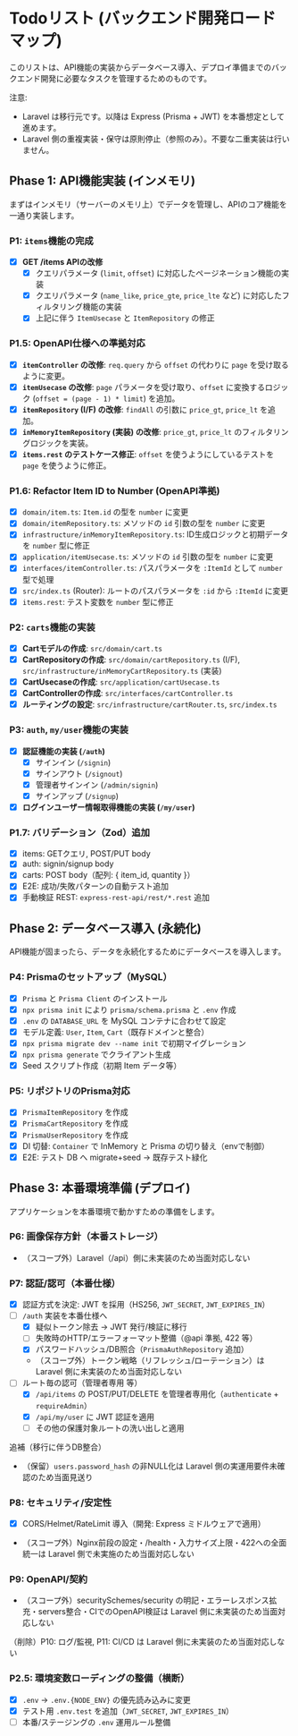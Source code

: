 # Todoリスト (バックエンド開発ロードマップ)

このリストは、API機能の実装からデータベース導入、デプロイ準備までのバックエンド開発に必要なタスクを管理するためのものです。

注意:
- Laravel は移行元です。以降は Express (Prisma + JWT) を本番想定として進めます。
- Laravel 側の重複実装・保守は原則停止（参照のみ）。不要な二重実装は行いません。

## Phase 1: API機能実装 (インメモリ)
まずはインメモリ（サーバーのメモリ上）でデータを管理し、APIのコア機能を一通り実装します。

### P1: `items`機能の完成
- [x] **GET /items APIの改修**
    - [x] クエリパラメータ (`limit`, `offset`) に対応したページネーション機能の実装
    - [x] クエリパラメータ (`name_like`, `price_gte`, `price_lte` など) に対応したフィルタリング機能の実装
    - [x] 上記に伴う `ItemUsecase` と `ItemRepository` の修正

### P1.5: OpenAPI仕様への準拠対応
- [x] **`itemController` の改修**: `req.query` から `offset` の代わりに `page` を受け取るように変更。
- [x] **`itemUsecase` の改修**: `page` パラメータを受け取り、`offset` に変換するロジック (`offset = (page - 1) * limit`) を追加。
- [x] **`itemRepository` (I/F) の改修**: `findAll` の引数に `price_gt`, `price_lt` を追加。
- [x] **`inMemoryItemRepository` (実装) の改修**: `price_gt`, `price_lt` のフィルタリングロジックを実装。
- [x] **`items.rest` のテストケース修正**: `offset` を使うようにしているテストを `page` を使うように修正。

### P1.6: Refactor Item ID to Number (OpenAPI準拠)
- [x] `domain/item.ts`: `Item.id` の型を `number` に変更
- [x] `domain/itemRepository.ts`: メソッドの `id` 引数の型を `number` に変更
- [x] `infrastructure/inMemoryItemRepository.ts`: ID生成ロジックと初期データを `number` 型に修正
- [x] `application/itemUsecase.ts`: メソッドの `id` 引数の型を `number` に変更
- [x] `interfaces/itemController.ts`: パスパラメータを `:ItemId` として `number` 型で処理
- [x] `src/index.ts` (Router): ルートのパスパラメータを `:id` から `:ItemId` に変更
- [x] `items.rest`: テスト変数を `number` 型に修正

### P2: `carts`機能の実装
- [x] **Cartモデルの作成**: `src/domain/cart.ts`
- [x] **CartRepositoryの作成**: `src/domain/cartRepository.ts` (I/F), `src/infrastructure/inMemoryCartRepository.ts` (実装)
- [x] **CartUsecaseの作成**: `src/application/cartUsecase.ts`
- [x] **CartControllerの作成**: `src/interfaces/cartController.ts`
- [x] **ルーティングの設定**: `src/infrastructure/cartRouter.ts`, `src/index.ts`

### P3: `auth`, `my/user`機能の実装
- [x] **認証機能の実装 (`/auth`)**
    - [x] サインイン (`/signin`)
    - [x] サインアウト (`/signout`)
    - [x] 管理者サインイン (`/admin/signin`)
    - [x] サインアップ (`/signup`)
- [x] **ログインユーザー情報取得機能の実装 (`/my/user`)**

### P1.7: バリデーション（Zod）追加
- [x] items: GETクエリ, POST/PUT body
- [x] auth: signin/signup body
- [x] carts: POST body（配列: { item_id, quantity }）
- [x] E2E: 成功/失敗パターンの自動テスト追加
- [x] 手動検証 REST: `express-rest-api/rest/*.rest` 追加

## Phase 2: データベース導入 (永続化)
API機能が固まったら、データを永続化するためにデータベースを導入します。

### P4: Prismaのセットアップ（MySQL）
- [x] `Prisma` と `Prisma Client` のインストール
- [x] `npx prisma init` により `prisma/schema.prisma` と `.env` 作成
- [x] `.env` の `DATABASE_URL` を MySQL コンテナに合わせて設定
- [x] モデル定義: `User`, `Item`, `Cart`（既存ドメインと整合）
- [x] `npx prisma migrate dev --name init` で初期マイグレーション
- [x] `npx prisma generate` でクライアント生成
- [x] Seed スクリプト作成（初期 Item データ等）

### P5: リポジトリのPrisma対応
- [x] `PrismaItemRepository` を作成
- [x] `PrismaCartRepository` を作成
- [x] `PrismaUserRepository` を作成
- [x] DI 切替: `Container` で InMemory と Prisma の切り替え（envで制御）
- [x] E2E: テスト DB へ migrate+seed → 既存テスト緑化

## Phase 3: 本番環境準備 (デプロイ)
アプリケーションを本番環境で動かすための準備をします。

### P6: 画像保存方針（本番ストレージ）
- （スコープ外）Laravel（/api）側に未実装のため当面対応しない

### P7: 認証/認可（本番仕様）
- [x] 認証方式を決定: JWT を採用（HS256, `JWT_SECRET`, `JWT_EXPIRES_IN`）
- [ ] `/auth` 実装を本番仕様へ
  - [x] 疑似トークン除去 → JWT 発行/検証に移行
  - [ ] 失敗時のHTTP/エラーフォーマット整備（@api 準拠, 422 等）
  - [x] パスワードハッシュ/DB照合（`PrismaAuthRepository` 追加）
  - （スコープ外）トークン戦略（リフレッシュ/ローテーション）は Laravel 側に未実装のため当面対応しない
- [ ] ルート毎の認可（管理者専用 等）
  - [x] `/api/items` の POST/PUT/DELETE を管理者専用化（`authenticate` + `requireAdmin`）
  - [x] `/api/my/user` に JWT 認証を適用
  - [ ] その他の保護対象ルートの洗い出しと適用

追補（移行に伴うDB整合）
- （保留）`users.password_hash` の非NULL化は Laravel 側の実運用要件未確認のため当面見送り

### P8: セキュリティ/安定性
- [x] CORS/Helmet/RateLimit 導入（開発: Express ミドルウェアで適用）
- （スコープ外）Nginx前段の設定・/health・入力サイズ上限・422への全面統一は Laravel 側で未実施のため当面対応しない

### P9: OpenAPI/契約
- （スコープ外）securitySchemes/security の明記・エラーレスポンス拡充・servers整合・CIでのOpenAPI検証は Laravel 側に未実装のため当面対応しない

（削除）P10: ログ/監視, P11: CI/CD は Laravel 側に未実装のため当面対応しない

### P2.5: 環境変数ローディングの整備（横断）
- [x] `.env` → `.env.{NODE_ENV}` の優先読み込みに変更
- [x] テスト用 `.env.test` を追加（`JWT_SECRET`, `JWT_EXPIRES_IN`）
- [ ] 本番/ステージングの `.env` 運用ルール整備
